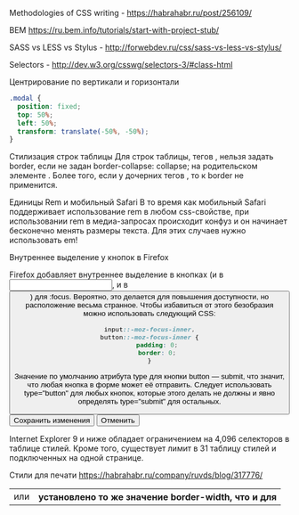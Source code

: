 Methodologies of CSS writing - https://habrahabr.ru/post/256109/

BEM https://ru.bem.info/tutorials/start-with-project-stub/

SASS vs LESS vs Stylus - http://forwebdev.ru/css/sass-vs-less-vs-stylus/

Selectors - http://dev.w3.org/csswg/selectors-3/#class-html

Центрирование по вертикали и горизонтали
```css
.modal {
  position: fixed;
  top: 50%;
  left: 50%;
  transform: translate(-50%, -50%);
}
```

Стилизация строк таблицы
Для строк таблицы, тегов <tr>, нельзя задать border, если не задан border-collapse: collapse; на родительском элементе <table>.
Более того, если у дочерних тегов <td> или <th> установлено то же значение border-width, что и для <tr>, то к <tr> border не применится.

Единицы Rem и мобильный Safari
В то время как мобильный Safari поддерживает использование rem в любом css-свойстве,
при использовании rem в медиа-запросах происходит конфуз и он начинает бесконечно менять размеры текста.
Для этих случаев нужно использовать em!

Внутреннее выделение у кнопок в Firefox

Firefox добавляет внутреннее выделение в кнопках (и в <input>, и в <button>) для :focus.
Вероятно, это делается для повышения доступности, но расположение весьма странное.
Чтобы избавиться от этого безобразия можно использовать следующий CSS:

```css
input::-moz-focus-inner,
button::-moz-focus-inner {
    padding: 0;
    border: 0;
}
```

Значение по умолчанию атрибута type для кнопки button — submit, что значит, что любая кнопка в форме может её отправить.
Следует использовать type="button" для любых кнопок, которые этого делать не должны и явно определять type="submit" для остальных.
<button type="submit">Сохранить изменения</button>
<button type="button">Отменить</button>

Internet Explorer 9 и ниже обладает ограничением на 4,096 селекторов в таблице стилей.
Кроме того, существует лимит в 31 таблицу стилей и <style></style> подключенных на одной странице.

Стили для печати https://habrahabr.ru/company/ruvds/blog/317776/
